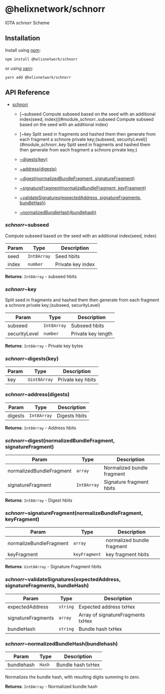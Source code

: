 # @helixnetwork/schnorr

IOTA schnorr Scheme

## Installation

Install using [npm](https://www.npmjs.org/):
```
npm install @helixnetwork/schnorr
```

or using [yarn](https://yarnpkg.com/):

```
yarn add @helixnetwork/schnorr
```

## API Reference

    
* [schnorr](#module_schnorr)

    * [~subseed
Compute subseed based on the seed with an additional index(seed, index)](#module_schnorr..subseed
Compute subseed based on the seed with an additional index)

    * [~key
Split seed in fragments and hashed them then generate from each fragment a schnore private key;(subseed, securityLevel)](#module_schnorr..key
Split seed in fragments and hashed them then generate from each fragment a schnore private key;)

    * [~digests(key)](#module_schnorr..digests)

    * [~address(digests)](#module_schnorr..address)

    * [~digest(normalizedBundleFragment, signatureFragment)](#module_schnorr..digest)

    * [~signatureFragment(normalizeBundleFragment, keyFragment)](#module_schnorr..signatureFragment)

    * [~validateSignatures(expectedAddress, signatureFragments, bundleHash)](#module_schnorr..validateSignatures)

    * [~normalizedBundleHash(bundlehash)](#module_schnorr..normalizedBundleHash)


<a name="module_schnorr..subseed
Compute subseed based on the seed with an additional index"></a>

### *schnorr*~subseed
Compute subseed based on the seed with an additional index(seed, index)

| Param | Type | Description |
| --- | --- | --- |
| seed | <code>Int8Array</code> | Seed hbits |
| index | <code>number</code> | Private key index |

**Returns**: <code>Int8Array</code> - subseed hbits  
<a name="module_schnorr..key
Split seed in fragments and hashed them then generate from each fragment a schnore private key;"></a>

### *schnorr*~key
Split seed in fragments and hashed them then generate from each fragment a schnore private key;(subseed, securityLevel)

| Param | Type | Description |
| --- | --- | --- |
| subseed | <code>Int8Array</code> | Subseed hbits |
| securityLevel | <code>number</code> | Private key length |

**Returns**: <code>Int8Array</code> - Private key bytes  
<a name="module_schnorr..digests"></a>

### *schnorr*~digests(key)

| Param | Type | Description |
| --- | --- | --- |
| key | <code>Uint8Array</code> | Private key hbits |

<a name="module_schnorr..address"></a>

### *schnorr*~address(digests)

| Param | Type | Description |
| --- | --- | --- |
| digests | <code>Int8Array</code> | Digests hbits |

**Returns**: <code>Int8Array</code> - Address hbits  
<a name="module_schnorr..digest"></a>

### *schnorr*~digest(normalizedBundleFragment, signatureFragment)

| Param | Type | Description |
| --- | --- | --- |
| normalizedBundleFragment | <code>array</code> | Normalized bundle fragment |
| signatureFragment | <code>Int8Array</code> | Signature fragment hbits |

**Returns**: <code>Int8Array</code> - Digest hbits  
<a name="module_schnorr..signatureFragment"></a>

### *schnorr*~signatureFragment(normalizeBundleFragment, keyFragment)

| Param | Type | Description |
| --- | --- | --- |
| normalizeBundleFragment | <code>array</code> | normalized bundle fragment |
| keyFragment | <code>keyFragment</code> | key fragment hbits |

**Returns**: <code>Uint8Array</code> - Signature Fragment hbits  
<a name="module_schnorr..validateSignatures"></a>

### *schnorr*~validateSignatures(expectedAddress, signatureFragments, bundleHash)

| Param | Type | Description |
| --- | --- | --- |
| expectedAddress | <code>string</code> | Expected address txHex |
| signatureFragments | <code>array</code> | Array of signatureFragments txHex |
| bundleHash | <code>string</code> | Bundle hash txHex |

<a name="module_schnorr..normalizedBundleHash"></a>

### *schnorr*~normalizedBundleHash(bundlehash)

| Param | Type | Description |
| --- | --- | --- |
| bundlehash | <code>Hash</code> | Bundle hash txHex |

Normalizes the bundle hash, with resulting digits summing to zero.

**Returns**: <code>Int8Array</code> - Normalized bundle hash  
